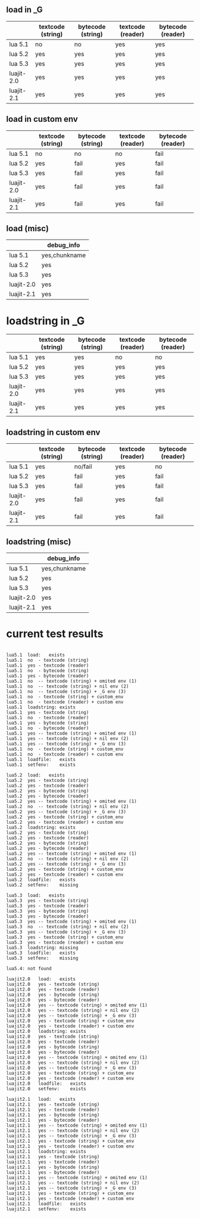 
## load in _G

|		| textcode (string)	| bytecode (string)	| textcode (reader)	| bytecode (reader)	|
|---------------|-----------------------|-----------------------|-----------------------|-----------------------|
| lua 5.1	| no			| no			| yes			| yes			|
| lua 5.2	| yes			| yes			| yes			| yes			|
| lua 5.3	| yes			| yes			| yes			| yes			|
| luajit-2.0	| yes			| yes			| yes			| yes			|
| luajit-2.1	| yes			| yes			| yes			| yes			|

## load in custom env

|		| textcode (string)	| bytecode (string)	| textcode (reader)	| bytecode (reader)	|
|---------------|-----------------------|-----------------------|-----------------------|-----------------------|
| lua 5.1	| no			| no			| no			| fail			|
| lua 5.2	| yes			| fail			| yes			| fail			|
| lua 5.3	| yes			| fail			| yes			| fail			|
| luajit-2.0	| yes			| fail			| yes			| fail			|
| luajit-2.1	| yes			| fail			| yes			| fail			|

## load (misc)

|		| debug_info	|
|---------------|---------------|
| lua 5.1	| yes,chunkname	|
| lua 5.2	| yes		|
| lua 5.3	| yes		|
| luajit-2.0	| yes		|
| luajit-2.1	| yes		|

# loadstring in _G

|		| textcode (string)	| bytecode (string)	| textcode (reader)	| bytecode (reader)	|
|---------------|-----------------------|-----------------------|-----------------------|-----------------------|
| lua 5.1	| yes			| yes			| no			| no			|
| lua 5.2	| yes			| yes			| yes			| yes			|
| lua 5.3	| yes			| yes			| yes			| yes			|
| luajit-2.0	| yes			| yes			| yes			| yes			|
| luajit-2.1	| yes			| yes			| yes			| yes			|

## loadstring in custom env

|		| textcode (string)	| bytecode (string)	| textcode (reader)	| bytecode (reader)	|
|---------------|-----------------------|-----------------------|-----------------------|-----------------------|
| lua 5.1	| yes			| no/fail		| yes			| no			|
| lua 5.2	| yes			| fail			| yes			| fail			|
| lua 5.3	| yes			| fail			| yes			| fail			|
| luajit-2.0	| yes			| fail			| yes			| fail			|
| luajit-2.1	| yes			| fail			| yes			| fail			|

## loadstring (misc)

|		| debug_info	|
|---------------|---------------|
| lua 5.1	| yes,chunkname	|
| lua 5.2	| yes		|
| lua 5.3	| yes		|
| luajit-2.0	| yes		|
| luajit-2.1	| yes		|



# current test results

```

lua5.1	load:	exists
lua5.1	no	- textcode (string)
lua5.1	yes	- textcode (reader)
lua5.1	no	- bytecode (string)
lua5.1	yes	- bytecode (reader)
lua5.1	no	-- textcode (string) + omited env (1)
lua5.1	no	-- textcode (string) + nil env (2)
lua5.1	no	-- textcode (string) + _G env (3)
lua5.1	no	- textcode (string) + custom_env
lua5.1	no	- textcode (reader) + custom env
lua5.1	loadstring:	exists
lua5.1	yes	- textcode (string)
lua5.1	no	- textcode (reader)
lua5.1	yes	- bytecode (string)
lua5.1	no	- bytecode (reader)
lua5.1	yes	-- textcode (string) + omited env (1)
lua5.1	yes	-- textcode (string) + nil env (2)
lua5.1	yes	-- textcode (string) + _G env (3)
lua5.1	no	- textcode (string) + custom_env
lua5.1	no	- textcode (reader) + custom env
lua5.1	loadfile:	exists
lua5.1	setfenv:	exists

lua5.2	load:	exists
lua5.2	yes	- textcode (string)
lua5.2	yes	- textcode (reader)
lua5.2	yes	- bytecode (string)
lua5.2	yes	- bytecode (reader)
lua5.2	yes	-- textcode (string) + omited env (1)
lua5.2	no	-- textcode (string) + nil env (2)
lua5.2	yes	-- textcode (string) + _G env (3)
lua5.2	yes	- textcode (string) + custom_env
lua5.2	yes	- textcode (reader) + custom env
lua5.2	loadstring:	exists
lua5.2	yes	- textcode (string)
lua5.2	yes	- textcode (reader)
lua5.2	yes	- bytecode (string)
lua5.2	yes	- bytecode (reader)
lua5.2	yes	-- textcode (string) + omited env (1)
lua5.2	no	-- textcode (string) + nil env (2)
lua5.2	yes	-- textcode (string) + _G env (3)
lua5.2	yes	- textcode (string) + custom_env
lua5.2	yes	- textcode (reader) + custom env
lua5.2	loadfile:	exists
lua5.2	setfenv:	missing

lua5.3	load:	exists
lua5.3	yes	- textcode (string)
lua5.3	yes	- textcode (reader)
lua5.3	yes	- bytecode (string)
lua5.3	yes	- bytecode (reader)
lua5.3	yes	-- textcode (string) + omited env (1)
lua5.3	no	-- textcode (string) + nil env (2)
lua5.3	yes	-- textcode (string) + _G env (3)
lua5.3	yes	- textcode (string) + custom_env
lua5.3	yes	- textcode (reader) + custom env
lua5.3	loadstring:	missing
lua5.3	loadfile:	exists
lua5.3	setfenv:	missing

lua5.4: not found

luajit2.0	load:	exists
luajit2.0	yes	- textcode (string)
luajit2.0	yes	- textcode (reader)
luajit2.0	yes	- bytecode (string)
luajit2.0	yes	- bytecode (reader)
luajit2.0	yes	-- textcode (string) + omited env (1)
luajit2.0	yes	-- textcode (string) + nil env (2)
luajit2.0	yes	-- textcode (string) + _G env (3)
luajit2.0	yes	- textcode (string) + custom_env
luajit2.0	yes	- textcode (reader) + custom env
luajit2.0	loadstring:	exists
luajit2.0	yes	- textcode (string)
luajit2.0	yes	- textcode (reader)
luajit2.0	yes	- bytecode (string)
luajit2.0	yes	- bytecode (reader)
luajit2.0	yes	-- textcode (string) + omited env (1)
luajit2.0	yes	-- textcode (string) + nil env (2)
luajit2.0	yes	-- textcode (string) + _G env (3)
luajit2.0	yes	- textcode (string) + custom_env
luajit2.0	yes	- textcode (reader) + custom env
luajit2.0	loadfile:	exists
luajit2.0	setfenv:	exists

luajit2.1	load:	exists
luajit2.1	yes	- textcode (string)
luajit2.1	yes	- textcode (reader)
luajit2.1	yes	- bytecode (string)
luajit2.1	yes	- bytecode (reader)
luajit2.1	yes	-- textcode (string) + omited env (1)
luajit2.1	yes	-- textcode (string) + nil env (2)
luajit2.1	yes	-- textcode (string) + _G env (3)
luajit2.1	yes	- textcode (string) + custom_env
luajit2.1	yes	- textcode (reader) + custom env
luajit2.1	loadstring:	exists
luajit2.1	yes	- textcode (string)
luajit2.1	yes	- textcode (reader)
luajit2.1	yes	- bytecode (string)
luajit2.1	yes	- bytecode (reader)
luajit2.1	yes	-- textcode (string) + omited env (1)
luajit2.1	yes	-- textcode (string) + nil env (2)
luajit2.1	yes	-- textcode (string) + _G env (3)
luajit2.1	yes	- textcode (string) + custom_env
luajit2.1	yes	- textcode (reader) + custom env
luajit2.1	loadfile:	exists
luajit2.1	setfenv:	exists
```
